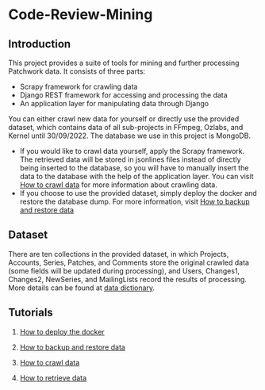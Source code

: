 # Code-Review-Mining

## Introduction

This project provides a suite of tools for mining and further processing Patchwork data. It consists of three parts:
- Scrapy framework for crawling data
- Django REST framework for accessing and processing the data
- An application layer for manipulating data through Django

You can either crawl new data for yourself or directly use the provided dataset, which contains data of all sub-projects in FFmpeg, Ozlabs, and Kernel until 30/09/2022. The database we use in this project is MongoDB.
- If you would like to crawl data yourself, apply the Scrapy framework. The retrieved data will be stored in jsonlines files instead of directly being inserted to the database, so you will have to manually insert the data to the database with the help of the application layer. You can visit [How to crawl data](https://github.com/MingzhaoLiang/code-review-mining/wiki/How-to-crawl-data) for more information about crawling data.
- If you choose to use the provided dataset, simply deploy the docker and restore the database dump. For more information, visit [How to backup and restore data](https://github.com/MingzhaoLiang/Code-Review-Mining/wiki/How-to-backup-and-restore-data)

## Dataset

There are ten collections in the provided dataset, in which Projects, Accounts, Series, Patches, and Comments store the original crawled data (some fields will be updated during processing), and Users, Changes1, Changes2, NewSeries, and MailingLists record the results of processing. More details can be found at [data dictionary](https://github.com/MingzhaoLiang/code-review-mining/wiki/Data-dictionary).

## Tutorials

1. [How to deploy the docker](https://github.com/MingzhaoLiang/code-review-mining/wiki/How-to-deploy-the-docker)

2. [How to backup and restore data](https://github.com/MingzhaoLiang/Code-Review-Mining/wiki/How-to-backup-and-restore-data)

3. [How to crawl data](https://github.com/MingzhaoLiang/code-review-mining/wiki/How-to-crawl-data)

4. [How to retrieve data](https://github.com/MingzhaoLiang/Code-Review-Mining/wiki/How-to-retrieve-data)
